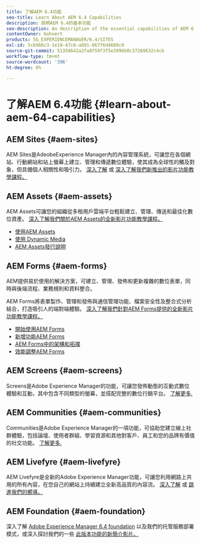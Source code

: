 ```yaml
---
title: 了解AEM 6.4功能
seo-title: Learn About AEM 6.4 Capabilities
description: 說明AEM 6.4的基本功能
seo-description: An description of the essential capabilities of AEM 6.4
contentOwner: bohnert
products: SG_EXPERIENCEMANAGER/6.4/SITES
exl-id: 5cb966c3-1e19-47c8-a691-067f6d4680c0
source-git-commit: 51358642a2fa8f59f3f5e3996b0c37269632c4cb
workflow-type: tm+mt
source-wordcount: '396'
ht-degree: 6%

---
```


# 了解AEM 6.4功能 {#learn-about-aem-64-capabilities}

## AEM Sites {#aem-sites}

AEM Sites是AdeobeExperience Manager內的內容管理系統，可讓您在各個網站、行動網站和站上螢幕上建立、管理和傳遞數位體驗，使其成為全球性的觸及對象，但具備個人相關性和吸引力。 [深入了解](https://business.adobe.com/products/experience-manager/sites/web-content-management.html) 或 [深入了解我們新推出的影片功能教學課程。](https://experienceleague.adobe.com/docs/experience-manager-learn/sites/overview.html)

## AEM Assets {#aem-assets}

AEM Assets可讓您的組織從多租用戶雲端平台輕鬆建立、管理、傳送和最佳化數位資產。 [深入了解我們關於AEM Assets的全新影片功能教學課程。](https://experienceleague.adobe.com/docs/experience-manager-learn/assets/overview.html)

* [使用AEM Assets](/help/assets/managing-assets-touch-ui.md)
* [使用 Dynamic Media](/help/assets/dynamic-media.md)
* [AEM Assets發行說明](/help/release-notes/assets.md)

## AEM Forms {#aem-forms}

AEM提供易於使用的解決方案，可建立、管理、發佈和更新複雜的數位表單，同時與後端流程、業務規則和資料整合。

AEM Forms將表單製作、管理和發佈與通信管理功能、檔案安全性及整合式分析結合，打造吸引人的端對端體驗。 [深入了解我們針對AEM Forms提供的全新影片功能教學課程。](https://experienceleague.adobe.com/docs/experience-manager-learn/forms/overview.html)

* [開始使用AEM Forms](/help/forms/using/introduction-aem-forms.md)
* [新增功能AEM Forms](/help/forms/using/whats-new.md)
* [AEM Forms中的架構和拓撲](/help/forms/using/aem-forms-architecture-deployment.md)
* [效能調整AEM Forms](/help/forms/using/performance-tuning-aem-forms.md)

## AEM Screens {#aem-screens}

Screens是Adobe Experience Manager的功能，可讓您發佈動態的互動式數位體驗和互動，其中包含不同類型的螢幕，並搭配完整的數位行銷平台。  [了解更多.](https://experienceleague.adobe.com/docs/experience-manager-screens/user-guide/aem-screens-introduction.html)

## AEM Communities {#aem-communities}

Communities是Adobe Experience Manager的一項功能，可協助您建立線上社群體驗，包括論壇、使用者群組、學習資源和其他對客戶、員工和您的品牌有價值的社交功能。 [了解更多.](https://business.adobe.com/products/experience-manager/sites/aem-sites.html)

## AEM Livefyre {#aem-livefyre}

AEM Livefyre是全新的Adobe Experience Manager功能，可讓您利用網路上共用的所有內容，在您自己的網站上持續建立全新高品質的內容流。 [深入了解](https://business.adobe.com/products/experience-manager/sites/aem-sites.html) 或 [跳進我們的嚮導。](https://experienceleague.adobe.com/docs/livefyre/implementation/home.html)

## AEM Foundation {#aem-foundation}

深入了解 [Adobe Experience Manager 6.4 foundation](/help/sites-deploying/home.md) 以及我們的托管服務部署模式，或深入探討我們的一些 [此版本功能的新簡介影片。](https://experienceleague.adobe.com/docs/experience-manager-learn/sites/overview.html)
